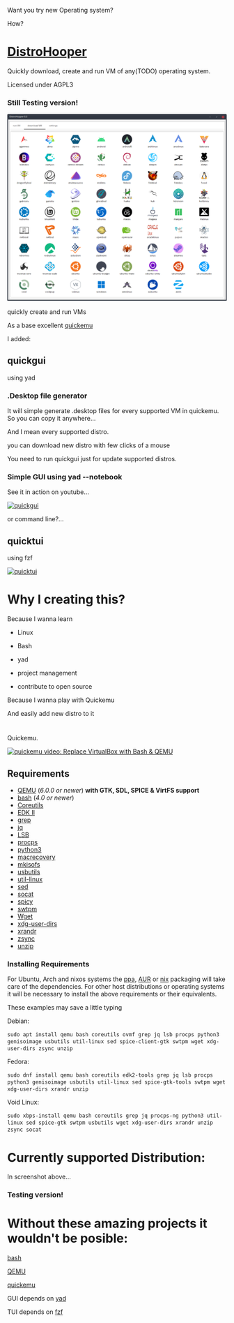 Want you try new Operating system? 

 How?

# [DistroHooper](https://github.com/oSoWoSo/DistroHooper)
Quickly download, create and run VM of any(TODO) operating system.

Licensed under AGPL3
### Still Testing version!
![quickgui](distrohopper.png)


quickly create and run VMs

 As a base excellent [quickemu](https://github.com/quickemu-project/quickemu)

I added:

## quickgui
  using yad

### .Desktop file generator
  It will simple generate .desktop files for every supported VM in quickemu.
  So you can copy it anywhere...
  
  And I mean every supported distro.
  
  you can download new distro with few clicks of a mouse
  
  You need to run quickgui just for update supported distros.

### Simple GUI using yad --notebook

See it in action on youtube...

[![quickgui](https://img.youtube.com/vi/JtjIseqZMkQ/0.jpg)](https://www.youtube.com/watch?v=JtjIseqZMkQ)

  or command line?...


## quicktui
  using fzf

[![quicktui](https://img.youtube.com/vi/gJ5hqYEskOw/0.jpg)](https://www.youtube.com/watch?v=gJ5hqYEskOw)

# Why I creating this?
  Because I wanna learn

- Linux

- Bash

- yad

- project management

- contribute to open source

Because I wanna play with Quickemu

And easily add new distro to it

#

Quickemu.

[![quickemu video: Replace VirtualBox with Bash &
QEMU](https://img.youtube.com/vi/AOTYWEgw0hI/0.jpg)](https://www.youtube.com/watch?v=AOTYWEgw0hI)

## Requirements

-   [QEMU](https://www.qemu.org/) (*6.0.0 or newer*) **with GTK, SDL,
    SPICE & VirtFS support**
-   [bash](https://www.gnu.org/software/bash/) (*4.0 or newer*)
-   [Coreutils](https://www.gnu.org/software/coreutils/)
-   [EDK II](https://github.com/tianocore/edk2)
-   [grep](https://www.gnu.org/software/grep/)
-   [jq](https://stedolan.github.io/jq/)
-   [LSB](https://wiki.linuxfoundation.org/lsb/start)
-   [procps](https://gitlab.com/procps-ng/procps)
-   [python3](https://www.python.org/)
-   [macrecovery](https://github.com/acidanthera/OpenCorePkg/tree/master/Utilities/macrecovery)
-   [mkisofs](http://cdrtools.sourceforge.net/private/cdrecord.html)
-   [usbutils](https://github.com/gregkh/usbutils)
-   [util-linux](https://github.com/karelzak/util-linux)
-   [sed](https://www.gnu.org/software/sed/)
-   [socat](http://www.dest-unreach.org/socat/)
-   [spicy](https://gitlab.freedesktop.org/spice/spice-gtk)
-   [swtpm](https://github.com/stefanberger/swtpm)
-   [Wget](https://www.gnu.org/software/wget/)
-   [xdg-user-dirs](https://www.freedesktop.org/wiki/Software/xdg-user-dirs/)
-   [xrandr](https://gitlab.freedesktop.org/xorg/app/xrandr)
-   [zsync](http://zsync.moria.org.uk/)
-   [unzip](http://www.info-zip.org/UnZip.html)

### Installing Requirements

For Ubuntu, Arch and nixos systems the
[ppa](https://launchpad.net/~flexiondotorg/+archive/ubuntu/quickemu),
[AUR](https://aur.archlinux.org/packages/quickemu) or
[nix](https://github.com/NixOS/nixpkgs/tree/master/pkgs/development/quickemu)
packaging will take care of the dependencies. For other host
distributions or operating systems it will be necessary to install the
above requirements or their equivalents.

These examples may save a little typing

Debian:

    sudo apt install qemu bash coreutils ovmf grep jq lsb procps python3 genisoimage usbutils util-linux sed spice-client-gtk swtpm wget xdg-user-dirs zsync unzip

Fedora:

    sudo dnf install qemu bash coreutils edk2-tools grep jq lsb procps python3 genisoimage usbutils util-linux sed spice-gtk-tools swtpm wget xdg-user-dirs xrandr unzip
    
Void Linux:

    sudo xbps-install qemu bash coreutils grep jq procps-ng python3 util-linux sed spice-gtk swtpm usbutils wget xdg-user-dirs xrandr unzip zsync socat

# Currently supported Distribution:

In screenshot above...

### Testing version!

# Without these amazing projects it wouldn't be posible:

[bash](https://www.gnu.org/software/bash/)

[QEMU](https://www.qemu.org/)

[quickemu](https://github.com/quickemu-project/quickemu)

GUI depends on
[yad](https://github.com/v1cont/yad)

TUI depends on
[fzf](https://github.com/junegunn/fzf)
